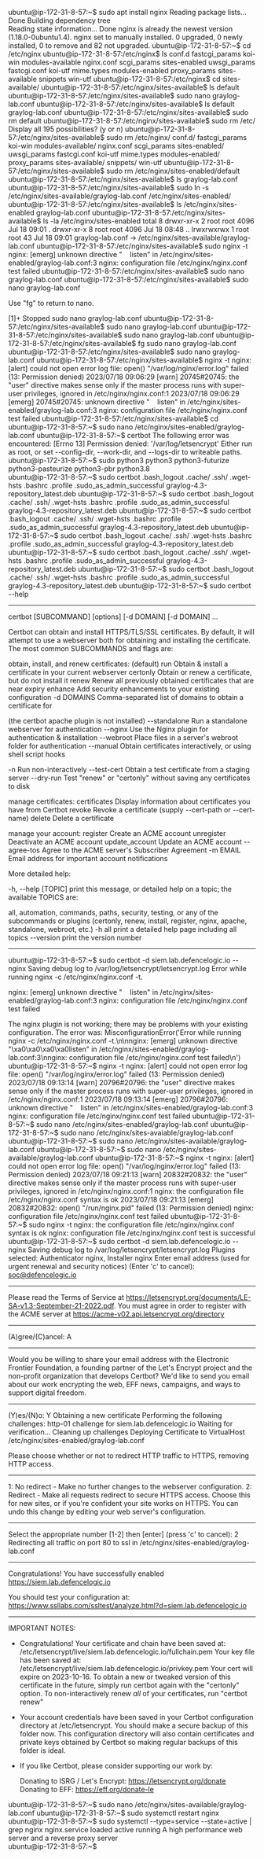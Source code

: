 ubuntu@ip-172-31-8-57:~$ sudo apt install nginx
Reading package lists... Done
Building dependency tree       
Reading state information... Done
nginx is already the newest version (1.18.0-0ubuntu1.4).
nginx set to manually installed.
0 upgraded, 0 newly installed, 0 to remove and 82 not upgraded.
ubuntu@ip-172-31-8-57:~$ cd /etc/nginx
ubuntu@ip-172-31-8-57:/etc/nginx$ ls
conf.d        fastcgi_params  koi-win     modules-available  nginx.conf    scgi_params      sites-enabled  uwsgi_params
fastcgi.conf  koi-utf         mime.types  modules-enabled    proxy_params  sites-available  snippets       win-utf
ubuntu@ip-172-31-8-57:/etc/nginx$ cd sites-available/
ubuntu@ip-172-31-8-57:/etc/nginx/sites-available$ ls
default
ubuntu@ip-172-31-8-57:/etc/nginx/sites-available$ sudo nano graylog-lab.conf
ubuntu@ip-172-31-8-57:/etc/nginx/sites-available$ ls 
default  graylog-lab.conf
ubuntu@ip-172-31-8-57:/etc/nginx/sites-available$ sudo rm default 
ubuntu@ip-172-31-8-57:/etc/nginx/sites-available$ sudo rm /etc/
Display all 195 possibilities? (y or n)
ubuntu@ip-172-31-8-57:/etc/nginx/sites-available$ sudo rm /etc/nginx/
conf.d/            fastcgi_params     koi-win            modules-available/ nginx.conf         scgi_params        sites-enabled/     uwsgi_params
fastcgi.conf       koi-utf            mime.types         modules-enabled/   proxy_params       sites-available/   snippets/          win-utf
ubuntu@ip-172-31-8-57:/etc/nginx/sites-available$ sudo rm /etc/nginx/sites-enabled/default 
ubuntu@ip-172-31-8-57:/etc/nginx/sites-available$ ls
graylog-lab.conf
ubuntu@ip-172-31-8-57:/etc/nginx/sites-available$ sudo ln -s /etc/nginx/sites-available/graylog-lab.conf /etc/nginx/sites-enabled/
ubuntu@ip-172-31-8-57:/etc/nginx/sites-available$ ls /etc/nginx/sites-enabled
graylog-lab.conf
ubuntu@ip-172-31-8-57:/etc/nginx/sites-available$ ls -la /etc/nginx/sites-enabled
total 8
drwxr-xr-x 2 root root 4096 Jul 18 09:01 .
drwxr-xr-x 8 root root 4096 Jul 18 08:48 ..
lrwxrwxrwx 1 root root   43 Jul 18 09:01 graylog-lab.conf -> /etc/nginx/sites-available/graylog-lab.conf
ubuntu@ip-172-31-8-57:/etc/nginx/sites-available$ sudo nginx -t
nginx: [emerg] unknown directive "    listen" in /etc/nginx/sites-enabled/graylog-lab.conf:3
nginx: configuration file /etc/nginx/nginx.conf test failed
ubuntu@ip-172-31-8-57:/etc/nginx/sites-available$ sudo nano graylog-lab.conf
ubuntu@ip-172-31-8-57:/etc/nginx/sites-available$ sudo nano graylog-lab.conf


Use "fg" to return to nano.

[1]+  Stopped                 sudo nano graylog-lab.conf
ubuntu@ip-172-31-8-57:/etc/nginx/sites-available$ sudo nano graylog-lab.conf
ubuntu@ip-172-31-8-57:/etc/nginx/sites-available$ sudo nano graylog-lab.conf
ubuntu@ip-172-31-8-57:/etc/nginx/sites-available$ fg
sudo nano graylog-lab.conf
ubuntu@ip-172-31-8-57:/etc/nginx/sites-available$ sudo nano graylog-lab.conf
ubuntu@ip-172-31-8-57:/etc/nginx/sites-available$ nginx -t
nginx: [alert] could not open error log file: open() "/var/log/nginx/error.log" failed (13: Permission denied)
2023/07/18 09:06:29 [warn] 20745#20745: the "user" directive makes sense only if the master process runs with super-user privileges, ignored in /etc/nginx/nginx.conf:1
2023/07/18 09:06:29 [emerg] 20745#20745: unknown directive "    listen" in /etc/nginx/sites-enabled/graylog-lab.conf:3
nginx: configuration file /etc/nginx/nginx.conf test failed
ubuntu@ip-172-31-8-57:/etc/nginx/sites-available$ cd 
ubuntu@ip-172-31-8-57:~$ sudo nano /etc/nginx/sites-enabled/graylog-lab.conf
ubuntu@ip-172-31-8-57:~$ certbot
The following error was encountered:
[Errno 13] Permission denied: '/var/log/letsencrypt'
Either run as root, or set --config-dir, --work-dir, and --logs-dir to writeable paths.
ubuntu@ip-172-31-8-57:~$ sudo python3
python3             python3-futurize    python3-pasteurize  python3-pbr         python3.8           
ubuntu@ip-172-31-8-57:~$ sudo certbot 
.bash_logout                       .cache/                            .ssh/                              .wget-hsts
.bashrc                            .profile                           .sudo_as_admin_successful          graylog-4.3-repository_latest.deb
ubuntu@ip-172-31-8-57:~$ sudo certbot 
.bash_logout                       .cache/                            .ssh/                              .wget-hsts
.bashrc                            .profile                           .sudo_as_admin_successful          graylog-4.3-repository_latest.deb
ubuntu@ip-172-31-8-57:~$ sudo certbot 
.bash_logout                       .cache/                            .ssh/                              .wget-hsts
.bashrc                            .profile                           .sudo_as_admin_successful          graylog-4.3-repository_latest.deb
ubuntu@ip-172-31-8-57:~$ sudo certbot 
.bash_logout                       .cache/                            .ssh/                              .wget-hsts
.bashrc                            .profile                           .sudo_as_admin_successful          graylog-4.3-repository_latest.deb
ubuntu@ip-172-31-8-57:~$ sudo certbot 
.bash_logout                       .cache/                            .ssh/                              .wget-hsts
.bashrc                            .profile                           .sudo_as_admin_successful          graylog-4.3-repository_latest.deb
ubuntu@ip-172-31-8-57:~$ sudo certbot 
.bash_logout                       .cache/                            .ssh/                              .wget-hsts
.bashrc                            .profile                           .sudo_as_admin_successful          graylog-4.3-repository_latest.deb
ubuntu@ip-172-31-8-57:~$ sudo certbot --help

- - - - - - - - - - - - - - - - - - - - - - - - - - - - - - - - - - - - - - - -

  certbot [SUBCOMMAND] [options] [-d DOMAIN] [-d DOMAIN] ...

Certbot can obtain and install HTTPS/TLS/SSL certificates.  By default,
it will attempt to use a webserver both for obtaining and installing the
certificate. The most common SUBCOMMANDS and flags are:

obtain, install, and renew certificates:
    (default) run   Obtain & install a certificate in your current webserver
    certonly        Obtain or renew a certificate, but do not install it
    renew           Renew all previously obtained certificates that are near
expiry
    enhance         Add security enhancements to your existing configuration
   -d DOMAINS       Comma-separated list of domains to obtain a certificate for

  (the certbot apache plugin is not installed)
  --standalone      Run a standalone webserver for authentication
  --nginx           Use the Nginx plugin for authentication & installation
  --webroot         Place files in a server's webroot folder for authentication
  --manual          Obtain certificates interactively, or using shell script
hooks

   -n               Run non-interactively
  --test-cert       Obtain a test certificate from a staging server
  --dry-run         Test "renew" or "certonly" without saving any certificates
to disk

manage certificates:
    certificates    Display information about certificates you have from Certbot
    revoke          Revoke a certificate (supply --cert-path or --cert-name)
    delete          Delete a certificate

manage your account:
    register        Create an ACME account
    unregister      Deactivate an ACME account
    update_account  Update an ACME account
  --agree-tos       Agree to the ACME server's Subscriber Agreement
   -m EMAIL         Email address for important account notifications

More detailed help:

  -h, --help [TOPIC]    print this message, or detailed help on a topic;
                        the available TOPICS are:

   all, automation, commands, paths, security, testing, or any of the
   subcommands or plugins (certonly, renew, install, register, nginx,
   apache, standalone, webroot, etc.)
  -h all                print a detailed help page including all topics
  --version             print the version number
- - - - - - - - - - - - - - - - - - - - - - - - - - - - - - - - - - - - - - - -
ubuntu@ip-172-31-8-57:~$ sudo certbot -d siem.lab.defencelogic.io --nginx
Saving debug log to /var/log/letsencrypt/letsencrypt.log
Error while running nginx -c /etc/nginx/nginx.conf -t.

nginx: [emerg] unknown directive "    listen" in /etc/nginx/sites-enabled/graylog-lab.conf:3
nginx: configuration file /etc/nginx/nginx.conf test failed

The nginx plugin is not working; there may be problems with your existing configuration.
The error was: MisconfigurationError('Error while running nginx -c /etc/nginx/nginx.conf -t.\n\nnginx: [emerg] unknown directive "\xa0\xa0\xa0\xa0listen" in /etc/nginx/sites-enabled/graylog-lab.conf:3\nnginx: configuration file /etc/nginx/nginx.conf test failed\n')
ubuntu@ip-172-31-8-57:~$ nginx -t
nginx: [alert] could not open error log file: open() "/var/log/nginx/error.log" failed (13: Permission denied)
2023/07/18 09:13:14 [warn] 20796#20796: the "user" directive makes sense only if the master process runs with super-user privileges, ignored in /etc/nginx/nginx.conf:1
2023/07/18 09:13:14 [emerg] 20796#20796: unknown directive "    listen" in /etc/nginx/sites-enabled/graylog-lab.conf:3
nginx: configuration file /etc/nginx/nginx.conf test failed
ubuntu@ip-172-31-8-57:~$ sudo nano /etc/nginx/sites-enabled/graylog-lab.conf
ubuntu@ip-172-31-8-57:~$ sudo nano /etc/nginx/sites-avaiable/graylog-lab.conf
ubuntu@ip-172-31-8-57:~$ sudo nano /etc/nginx/sites-available/graylog-lab.conf
ubuntu@ip-172-31-8-57:~$ sudo nano /etc/nginx/sites-available/graylog-lab.conf
ubuntu@ip-172-31-8-57:~$ nginx -t
nginx: [alert] could not open error log file: open() "/var/log/nginx/error.log" failed (13: Permission denied)
2023/07/18 09:21:13 [warn] 20832#20832: the "user" directive makes sense only if the master process runs with super-user privileges, ignored in /etc/nginx/nginx.conf:1
nginx: the configuration file /etc/nginx/nginx.conf syntax is ok
2023/07/18 09:21:13 [emerg] 20832#20832: open() "/run/nginx.pid" failed (13: Permission denied)
nginx: configuration file /etc/nginx/nginx.conf test failed
ubuntu@ip-172-31-8-57:~$ sudo nginx -t
nginx: the configuration file /etc/nginx/nginx.conf syntax is ok
nginx: configuration file /etc/nginx/nginx.conf test is successful
ubuntu@ip-172-31-8-57:~$ sudo certbot -d siem.lab.defencelogic.io --nginx
Saving debug log to /var/log/letsencrypt/letsencrypt.log
Plugins selected: Authenticator nginx, Installer nginx
Enter email address (used for urgent renewal and security notices) (Enter 'c' to
cancel): soc@defencelogic.io

- - - - - - - - - - - - - - - - - - - - - - - - - - - - - - - - - - - - - - - -
Please read the Terms of Service at
https://letsencrypt.org/documents/LE-SA-v1.3-September-21-2022.pdf. You must
agree in order to register with the ACME server at
https://acme-v02.api.letsencrypt.org/directory
- - - - - - - - - - - - - - - - - - - - - - - - - - - - - - - - - - - - - - - -
(A)gree/(C)ancel: A

- - - - - - - - - - - - - - - - - - - - - - - - - - - - - - - - - - - - - - - -
Would you be willing to share your email address with the Electronic Frontier
Foundation, a founding partner of the Let's Encrypt project and the non-profit
organization that develops Certbot? We'd like to send you email about our work
encrypting the web, EFF news, campaigns, and ways to support digital freedom.
- - - - - - - - - - - - - - - - - - - - - - - - - - - - - - - - - - - - - - - -
(Y)es/(N)o: Y
Obtaining a new certificate
Performing the following challenges:
http-01 challenge for siem.lab.defencelogic.io
Waiting for verification...
Cleaning up challenges
Deploying Certificate to VirtualHost /etc/nginx/sites-enabled/graylog-lab.conf

Please choose whether or not to redirect HTTP traffic to HTTPS, removing HTTP access.
- - - - - - - - - - - - - - - - - - - - - - - - - - - - - - - - - - - - - - - -
1: No redirect - Make no further changes to the webserver configuration.
2: Redirect - Make all requests redirect to secure HTTPS access. Choose this for
new sites, or if you're confident your site works on HTTPS. You can undo this
change by editing your web server's configuration.
- - - - - - - - - - - - - - - - - - - - - - - - - - - - - - - - - - - - - - - -
Select the appropriate number [1-2] then [enter] (press 'c' to cancel): 2
Redirecting all traffic on port 80 to ssl in /etc/nginx/sites-enabled/graylog-lab.conf

- - - - - - - - - - - - - - - - - - - - - - - - - - - - - - - - - - - - - - - -
Congratulations! You have successfully enabled https://siem.lab.defencelogic.io

You should test your configuration at:
https://www.ssllabs.com/ssltest/analyze.html?d=siem.lab.defencelogic.io
- - - - - - - - - - - - - - - - - - - - - - - - - - - - - - - - - - - - - - - -

IMPORTANT NOTES:
 - Congratulations! Your certificate and chain have been saved at:
   /etc/letsencrypt/live/siem.lab.defencelogic.io/fullchain.pem
   Your key file has been saved at:
   /etc/letsencrypt/live/siem.lab.defencelogic.io/privkey.pem
   Your cert will expire on 2023-10-16. To obtain a new or tweaked
   version of this certificate in the future, simply run certbot again
   with the "certonly" option. To non-interactively renew *all* of
   your certificates, run "certbot renew"
 - Your account credentials have been saved in your Certbot
   configuration directory at /etc/letsencrypt. You should make a
   secure backup of this folder now. This configuration directory will
   also contain certificates and private keys obtained by Certbot so
   making regular backups of this folder is ideal.
 - If you like Certbot, please consider supporting our work by:

   Donating to ISRG / Let's Encrypt:   https://letsencrypt.org/donate
   Donating to EFF:                    https://eff.org/donate-le

ubuntu@ip-172-31-8-57:~$ sudo nano /etc/nginx/sites-available/graylog-lab.conf
ubuntu@ip-172-31-8-57:~$ sudo systemctl restart nginx
ubuntu@ip-172-31-8-57:~$ sudo systemctl --type=service --state=active | grep nginx
  nginx.service                                  loaded active running A high performance web server and a reverse proxy server                     
ubuntu@ip-172-31-8-57:~$ 